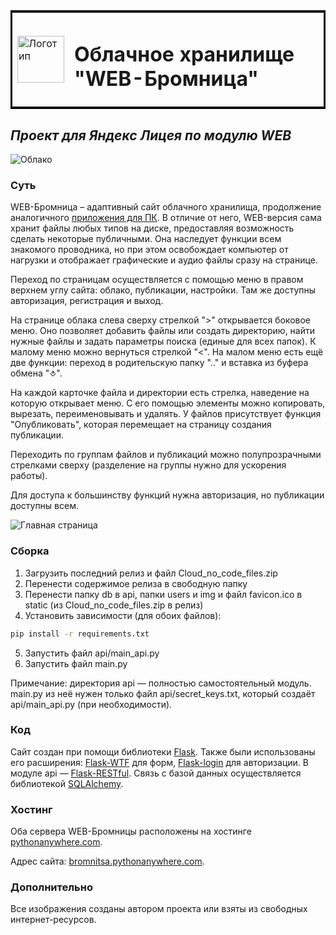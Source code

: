 <table bordercolor="none">
  <tr>
    <td>
      <img src="https://thumb.cloud.mail.ru/weblink/thumb/xw1/iRY5/JgsxxQzMm" alt="Логотип" width="75" height="75" />
    </td>
    <td>
      <h1>Облачное хранилище "WEB-Бромница"</h1>
    </td>
  </tr>
</table>

## _Проект для Яндекс Лицея по модулю WEB_

![Облако](https://thumb.cloud.mail.ru/weblink/thumb/xw1/Nt7b/cX6nXPMCX)

### Суть
WEB-Бромница – адаптивный сайт облачного хранилища, продолжение аналогичного [приложения для ПК](https://github.com/RostislavShishmarev/Gallery_Bromnitsa). В отличие от него, WEB-версия сама хранит файлы любых типов на диске, предоставляя возможность сделать некоторые публичными.
Она наследует функции всем знакомого проводника, но при этом освобождает компьютер от нагрузки и отображает графические и аудио файлы сразу на странице.

Переход по страницам осуществляется с помощью меню в правом верхнем углу сайта: облако, публикации, настройки. Там же доступны авторизация, регистрация и выход.

На странице облака слева сверху стрелкой ">" открывается боковое меню. Оно позволяет добавить файлы или создать директорию, найти нужные файлы и задать параметры поиска (единые для всех папок). К малому меню можно вернуться стрелкой "<".
На малом меню есть ещё две функции: переход в родительскую папку ".." и вставка из буфера обмена "⎀".

На каждой карточке файла и директории есть стрелка, наведение на которую открывает меню. С его помощью элементы можно копировать, вырезать, переименовывать и удалять. У файлов присутствует функция "Опубликовать", которая перемещает на страницу создания публикации.

Переходить по группам файлов и публикаций можно полупрозрачными стрелками сверху (разделение на группы нужно для ускорения работы).

Для доступа к большинству функций нужна авторизация, но публикации доступны всем.

![Главная страница](https://thumb.cloud.mail.ru/weblink/thumb/xw1/Rmsj/efap7djPo)

### Сборка
1. Загрузить последний релиз и файл Cloud_no_code_files.zip
2. Перенести содержимое релиза в свободную папку
3. Перенести папку db в api, папки users и img и файл favicon.ico в static (из Cloud_no_code_files.zip в релиз)
4. Установить зависимости (для обоих файлов):
```sh
pip install -r requirements.txt
```
5. Запустить файл api/main_api.py
6. Запустить файл main.py

Примечание: директория api — полностью самостоятельный модуль. main.py из неё нужен только файл api/secret_keys.txt, который создаёт api/main_api.py (при необходимости).

### Код

Сайт создан при помощи библиотеки [Flask](https://pypi.org/project/Flask/). Также были использованы его расширения: [Flask-WTF](https://pypi.org/project/Flask-WTF/) для форм, [Flask-login](https://pypi.org/project/Flask-Login/) для авторизации. В модуле api — [Flask-RESTful](https://pypi.org/project/Flask-RESTful/).
Связь с базой данных осуществляется библиотекой [SQLAlchemy](https://pypi.org/project/SQLAlchemy/).

### Хостинг
Оба сервера WEB-Бромницы расположены на хостинге [pythonanywhere.com](https://pythonanywhere.com).

Адрес сайта: [bromnitsa.pythonanywhere.com](https://bromnitsa.pythonanywhere.com).

### Дополнительно
Все изображения созданы автором проекта или взяты из свободных интернет-ресурсов.
